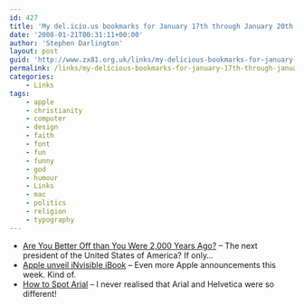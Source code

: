 ```yaml
---
id: 427
title: 'My del.icio.us bookmarks for January 17th through January 20th'
date: '2008-01-21T00:31:11+00:00'
author: 'Stephen Darlington'
layout: post
guid: 'http://www.zx81.org.uk/links/my-delicious-bookmarks-for-january-17th-through-january-20th.html'
permalink: /links/my-delicious-bookmarks-for-january-17th-through-january-20th.html
categories:
    - Links
tags:
    - apple
    - christianity
    - computer
    - design
    - faith
    - font
    - fun
    - funny
    - god
    - humour
    - Links
    - mac
    - politics
    - religion
    - typography
---
```


- [ Are You Better Off than You Were 2,000 Years Ago?](http://nomorehornets.blogspot.com/2008/01/are-you-better-off-than-you-were-2000.html) – The next president of the United States of America? If only…
- [Apple unveil iNvisible iBook](http://newsbiscuit.com/article/apple-unveil-invisible-ibook-279) – Even more Apple announcements this week. Kind of.
- [How to Spot Arial](http://www.ms-studio.com/articlesarialsid.html) – I never realised that Arial and Helvetica were so different!
